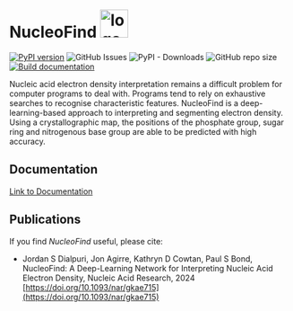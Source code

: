 # NucleoFind <img src="https://github.com/Dialpuri/NucleoFind/assets/44945647/a7c6c30c-a9fb-4f30-bdc0-3705ae9df36f" alt="logo" width="50"/> 

[![PyPI version](https://badge.fury.io/py/nucleofind.svg)](https://badge.fury.io/py/nucleofind)
![GitHub Issues](https://img.shields.io/github/issues-raw/Dialpuri/NucleoFind)
![PyPI - Downloads](https://img.shields.io/pypi/dm/NucleoFind)
![GitHub repo size](https://img.shields.io/github/repo-size/Dialpuri/NucleoFind)
[![Build documentation](https://github.com/Dialpuri/NucleoFind/actions/workflows/deploy.yml/badge.svg)](https://github.com/Dialpuri/NucleoFind/actions/workflows/deploy.yml)

Nucleic acid electron density interpretation remains a difficult problem for computer programs to deal with. Programs tend to rely on exhaustive searches to recognise characteristic features. NucleoFind is a deep-learning-based approach to interpreting and segmenting electron density. Using a crystallographic map, the positions of the phosphate group, sugar ring and nitrogenous base group are able to be predicted with high accuracy. 

## Documentation
[Link to Documentation](https://dialpuri.github.io/NucleoFind/about-nucleofind.html)

## Publications

If you find _NucleoFind_ useful, please cite: 

- Jordan S Dialpuri, Jon Agirre, Kathryn D Cowtan, Paul S Bond, NucleoFind: A Deep-Learning Network for Interpreting Nucleic Acid Electron Density, Nucleic Acid Research, 2024 [https://doi.org/10.1093/nar/gkae715](https://doi.org/10.1093/nar/gkae715)
